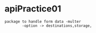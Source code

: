 # apiPractice01

    package to handle form data -multer
            -option -> destinations,storage,
